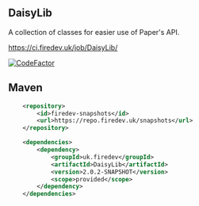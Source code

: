 ## DaisyLib

A collection of classes for easier use of Paper's API.

https://ci.firedev.uk/job/DaisyLib/

[![CodeFactor](https://www.codefactor.io/repository/github/fireml-dev/daisylib/badge)](https://www.codefactor.io/repository/github/fireml-dev/daisylib)

## Maven

```xml
    <repository>
        <id>firedev-snapshots</id>
        <url>https://repo.firedev.uk/snapshots</url>
    </repository>
```
```xml
    <dependencies>
        <dependency>
            <groupId>uk.firedev</groupId>
            <artifactId>DaisyLib</artifactId>
            <version>2.0.2-SNAPSHOT</version>
            <scope>provided</scope>
        </dependency>
    </dependencies>
```
